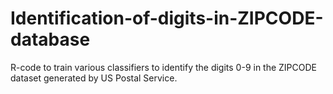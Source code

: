 # Identification-of-digits-in-ZIPCODE-database
R-code to train various classifiers to identify the digits 0-9 in the ZIPCODE dataset generated by US Postal Service.
